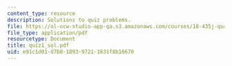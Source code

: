 ```yaml
---
content_type: resource
description: Solutions to quiz problems.
file: https://ol-ocw-studio-app-qa.s3.amazonaws.com/courses/18-435j-quantum-computation-fall-2003/e91c1d01d7b8189397211831f8b16670_quiz1_sol.pdf
file_type: application/pdf
resourcetype: Document
title: quiz1_sol.pdf
uid: e91c1d01-d7b8-1893-9721-1831f8b16670
---
```

